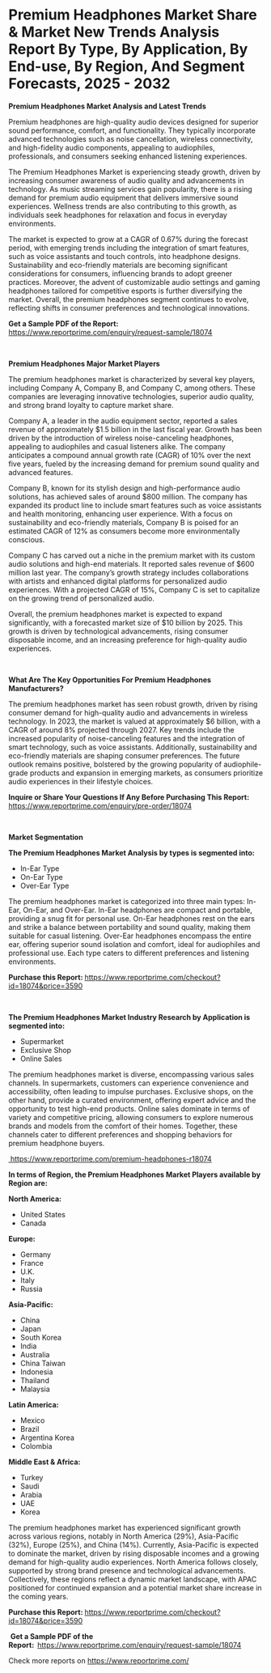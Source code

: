 <p><h1>Premium Headphones Market Share & Market New Trends Analysis Report By Type, By Application, By End-use, By Region, And Segment Forecasts, 2025 - 2032</h1></p><p><strong>Premium Headphones Market Analysis and Latest Trends</strong></p>
<p><p>Premium headphones are high-quality audio devices designed for superior sound performance, comfort, and functionality. They typically incorporate advanced technologies such as noise cancellation, wireless connectivity, and high-fidelity audio components, appealing to audiophiles, professionals, and consumers seeking enhanced listening experiences.</p><p>The Premium Headphones Market is experiencing steady growth, driven by increasing consumer awareness of audio quality and advancements in technology. As music streaming services gain popularity, there is a rising demand for premium audio equipment that delivers immersive sound experiences. Wellness trends are also contributing to this growth, as individuals seek headphones for relaxation and focus in everyday environments.</p><p>The market is expected to grow at a CAGR of 0.67% during the forecast period, with emerging trends including the integration of smart features, such as voice assistants and touch controls, into headphone designs. Sustainability and eco-friendly materials are becoming significant considerations for consumers, influencing brands to adopt greener practices. Moreover, the advent of customizable audio settings and gaming headphones tailored for competitive esports is further diversifying the market. Overall, the premium headphones segment continues to evolve, reflecting shifts in consumer preferences and technological innovations.</p></p>
<p><strong>Get a Sample PDF of the Report:&nbsp;</strong> <a href="https://www.reportprime.com/enquiry/request-sample/18074?utm_campaign=3186&utm_medium=2&utm_source=Github&utm_content=ia&utm_term=18032025&utm_id=premium-headphones">https://www.reportprime.com/enquiry/request-sample/18074</a></p>
<p>&nbsp;</p>
<p><strong>Premium Headphones Major Market Players</strong></p>
<p><p>The premium headphones market is characterized by several key players, including Company A, Company B, and Company C, among others. These companies are leveraging innovative technologies, superior audio quality, and strong brand loyalty to capture market share.</p><p>Company A, a leader in the audio equipment sector, reported a sales revenue of approximately $1.5 billion in the last fiscal year. Growth has been driven by the introduction of wireless noise-canceling headphones, appealing to audiophiles and casual listeners alike. The company anticipates a compound annual growth rate (CAGR) of 10% over the next five years, fueled by the increasing demand for premium sound quality and advanced features.</p><p>Company B, known for its stylish design and high-performance audio solutions, has achieved sales of around $800 million. The company has expanded its product line to include smart features such as voice assistants and health monitoring, enhancing user experience. With a focus on sustainability and eco-friendly materials, Company B is poised for an estimated CAGR of 12% as consumers become more environmentally conscious.</p><p>Company C has carved out a niche in the premium market with its custom audio solutions and high-end materials. It reported sales revenue of $600 million last year. The company’s growth strategy includes collaborations with artists and enhanced digital platforms for personalized audio experiences. With a projected CAGR of 15%, Company C is set to capitalize on the growing trend of personalized audio.</p><p>Overall, the premium headphones market is expected to expand significantly, with a forecasted market size of $10 billion by 2025. This growth is driven by technological advancements, rising consumer disposable income, and an increasing preference for high-quality audio experiences.</p></p>
<p>&nbsp;</p>
<p><strong>What Are The Key Opportunities For Premium Headphones Manufacturers?</strong></p>
<p><p>The premium headphones market has seen robust growth, driven by rising consumer demand for high-quality audio and advancements in wireless technology. In 2023, the market is valued at approximately $6 billion, with a CAGR of around 8% projected through 2027. Key trends include the increased popularity of noise-canceling features and the integration of smart technology, such as voice assistants. Additionally, sustainability and eco-friendly materials are shaping consumer preferences. The future outlook remains positive, bolstered by the growing popularity of audiophile-grade products and expansion in emerging markets, as consumers prioritize audio experiences in their lifestyle choices.</p></p>
<p><strong>Inquire or Share Your Questions If Any Before Purchasing This Report:</strong> <a href="https://www.reportprime.com/enquiry/pre-order/18074?utm_campaign=3186&utm_medium=2&utm_source=Github&utm_content=ia&utm_term=18032025&utm_id=premium-headphones">https://www.reportprime.com/enquiry/pre-order/18074</a></p>
<p>&nbsp;</p>
<p><strong>Market Segmentation</strong></p>
<p><strong>The Premium Headphones Market Analysis by types is segmented into:</strong></p>
<p><ul><li>In-Ear Type</li><li>On-Ear Type</li><li>Over-Ear Type</li></ul></p>
<p><p>The premium headphones market is categorized into three main types: In-Ear, On-Ear, and Over-Ear. In-Ear headphones are compact and portable, providing a snug fit for personal use. On-Ear headphones rest on the ears and strike a balance between portability and sound quality, making them suitable for casual listening. Over-Ear headphones encompass the entire ear, offering superior sound isolation and comfort, ideal for audiophiles and professional use. Each type caters to different preferences and listening environments.</p></p>
<p><strong>Purchase this Report:&nbsp;</strong><a href="https://www.reportprime.com/checkout?id=18074&price=3590&utm_campaign=3186&utm_medium=2&utm_source=Github&utm_content=ia&utm_term=18032025&utm_id=premium-headphones">https://www.reportprime.com/checkout?id=18074&price=3590</a></p>
<p>&nbsp;</p>
<p><strong>The Premium Headphones Market Industry Research by Application is segmented into:</strong></p>
<p><ul><li>Supermarket</li><li>Exclusive Shop</li><li>Online Sales</li></ul></p>
<p><p>The premium headphones market is diverse, encompassing various sales channels. In supermarkets, customers can experience convenience and accessibility, often leading to impulse purchases. Exclusive shops, on the other hand, provide a curated environment, offering expert advice and the opportunity to test high-end products. Online sales dominate in terms of variety and competitive pricing, allowing consumers to explore numerous brands and models from the comfort of their homes. Together, these channels cater to different preferences and shopping behaviors for premium headphone buyers.</p></p>
<p><a href="https://www.reportprime.com/premium-headphones-r18074?utm_campaign=3186&utm_medium=2&utm_source=Github&utm_content=ia&utm_term=18032025&utm_id=premium-headphones">&nbsp;https://www.reportprime.com/premium-headphones-r18074</a></p>
<p><strong>In terms of Region, the Premium Headphones Market Players available by Region are:</strong></p>
<p>
    <p> <strong> North America: </strong>
        <ul>
            <li>United States</li>
            <li>Canada</li>
        </ul>
        </p> 
    <p> <strong> Europe: </strong>
        <ul>
            <li>Germany</li>
            <li>France</li>
            <li>U.K.</li>
            <li>Italy</li>
            <li>Russia</li>
        </ul>
        </p> 
    <p> <strong> Asia-Pacific: </strong>
        <ul>
            <li>China</li>
            <li>Japan</li>
            <li>South Korea</li>
            <li>India</li>
            <li>Australia</li>
            <li>China Taiwan</li>
            <li>Indonesia</li>
            <li>Thailand</li>
            <li>Malaysia</li>
        </ul>
        </p> 
    <p> <strong> Latin America: </strong>
        <ul>
            <li>Mexico</li>
            <li>Brazil</li>
            <li>Argentina Korea</li>
            <li>Colombia</li>
        </ul>
        </p> 
    <p> <strong> Middle East & Africa: </strong>
        <ul>
            <li>Turkey</li>
            <li>Saudi</li>
            <li>Arabia</li>
            <li>UAE</li>
            <li>Korea</li>
        </ul>
    </p>
    </p>
<p><p>The premium headphones market has experienced significant growth across various regions, notably in North America (29%), Asia-Pacific (32%), Europe (25%), and China (14%). Currently, Asia-Pacific is expected to dominate the market, driven by rising disposable incomes and a growing demand for high-quality audio experiences. North America follows closely, supported by strong brand presence and technological advancements. Collectively, these regions reflect a dynamic market landscape, with APAC positioned for continued expansion and a potential market share increase in the coming years.</p></p>
<p><strong>Purchase this Report: </strong><a href="https://www.reportprime.com/checkout?id=18074&price=3590&utm_campaign=3186&utm_medium=2&utm_source=Github&utm_content=ia&utm_term=18032025&utm_id=premium-headphones">https://www.reportprime.com/checkout?id=18074&price=3590</a></p>
<p>&nbsp;<strong>Get a Sample PDF of the Report:&nbsp;&nbsp;</strong><a href="https://www.reportprime.com/enquiry/request-sample/18074?utm_campaign=3186&utm_medium=2&utm_source=Github&utm_content=ia&utm_term=18032025&utm_id=premium-headphones">https://www.reportprime.com/enquiry/request-sample/18074</a></p>
<p><strong></strong></p>
<p>Check more reports on <a href="https://www.reportprime.com/?utm_campaign=3186&utm_medium=2&utm_source=Github&utm_content=ia&utm_term=18032025&utm_id=premium-headphones">https://www.reportprime.com/</a></p>